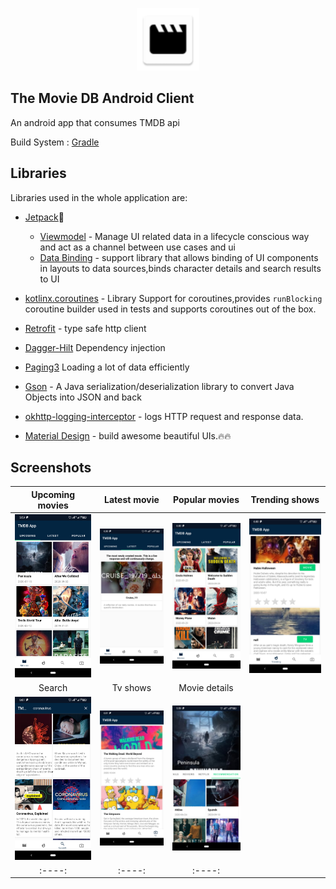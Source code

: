 
<p align="center">
<img src="app/src/main/res/mipmap-hdpi/ic_launcher.png" alt="home" width="100"/>
</p>

## The Movie DB Android Client

An android app that consumes TMDB api

Build System : [Gradle](https://gradle.org/)

## Libraries

Libraries used in the whole application are:

- [Jetpack](https://developer.android.com/jetpack)🚀
  - [Viewmodel](https://developer.android.com/topic/libraries/architecture/viewmodel) - Manage UI related data in a lifecycle conscious way
  and act as a channel between use cases and ui
  - [Data Binding](https://developer.android.com/topic/libraries/data-binding) - support library that allows binding of UI components in  layouts to data sources,binds character details and search results to UI

- [kotlinx.coroutines](https://github.com/Kotlin/kotlinx.coroutines) - Library Support for coroutines,provides `runBlocking` coroutine builder used in tests
and supports coroutines out of the box.
- [Retrofit](https://square.github.io/retrofit/) - type safe http client
- [Dagger-Hilt](https://dagger.dev/hilt/) Dependency injection
- [Paging3](https://developer.android.com/topic/libraries/architecture/paging/v3-overview) Loading a lot of data efficiently
- [Gson](https://github.com/google/gson) - A Java serialization/deserialization library to convert Java Objects into JSON and back
- [okhttp-logging-interceptor](https://github.com/square/okhttp/blob/master/okhttp-logging-interceptor/README.md) - logs HTTP request and response data.
- [Material Design](https://material.io/develop/android/docs/getting-started/) - build awesome beautiful UIs.🔥🔥

## Screenshots

|Upcoming movies| Latest movie| Popular movies| Trending shows|
|:----:|:----:|:----:|:----:|
|<img src="screenshots/upcoming.png" width=300/>|<img src="screenshots/latest.png" width=300/>|<img src="screenshots/popular.png" width=300/>|<img src="screenshots/trend.png" width=300/>|
|Search| Tv shows| Movie details|
|<img src="screenshots/search.png" width=300/>|<img src="screenshots/tv.png" width=300/>|<img src="screenshots/details.png" width=300/>|
|:----:|:----:|:----:|
